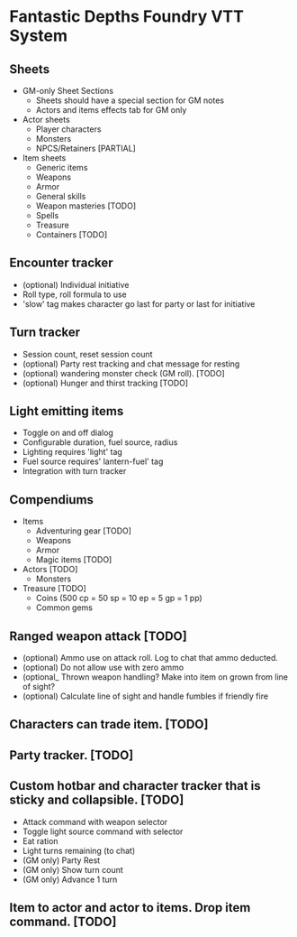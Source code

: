 # Fantastic Depths Foundry VTT System

## Sheets
- GM-only Sheet Sections
	- Sheets should have a special section for GM notes
	- Actors and items effects tab for GM only
- Actor sheets
	- Player characters 
	- Monsters
	- NPCS/Retainers [PARTIAL]
- Item sheets
	- Generic items
	- Weapons
	- Armor
	- General skills
	- Weapon masteries [TODO]
	- Spells
	- Treasure
	- Containers [TODO]
	
## Encounter tracker
- (optional) Individual initiative 
- Roll type, roll formula to use 
- 'slow' tag makes character go last for party or last for initiative 

## Turn tracker 
- Session count, reset session count
- (optional) Party rest tracking and chat message for resting
- (optional) wandering monster check (GM roll). [TODO]
- (optional) Hunger and thirst tracking  [TODO]
	
## Light emitting items
- Toggle on and off dialog
- Configurable duration, fuel source, radius
- Lighting requires 'light' tag
- Fuel source requires' lantern-fuel' tag
- Integration with turn tracker
	
## Compendiums
- Items
	- Adventuring gear [TODO]
	- Weapons
	- Armor
	- Magic items [TODO]
- Actors [TODO]
	- Monsters
- Treasure [TODO]
	- Coins (500 cp = 50 sp = 10 ep = 5 gp = 1 pp)
	- Common gems

## Ranged weapon attack [TODO]
- (optional) Ammo use on attack roll. Log to chat that ammo deducted.
- (optional) Do not allow use with zero ammo
- (optional_ Thrown weapon handling? Make into item on grown from line of sight?
- (optional) Calculate line of sight and handle fumbles if friendly fire
	
## Characters can trade item. [TODO]

## Party tracker. [TODO]

## Custom hotbar and character tracker that is sticky and collapsible. [TODO]
- Attack command with weapon selector
- Toggle light source command with selector
- Eat ration
- Light turns remaining (to chat)
- (GM only) Party Rest
- (GM only) Show turn count
- (GM only) Advance 1 turn

## Item to actor and actor to items. Drop item command. [TODO]